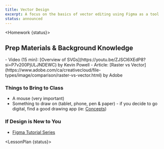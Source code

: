 ```yaml
---
title: Vector Design
excerpt: A focus on the basics of vector editing using Figma as a tool. We will examine basic vector manipulation tools and best practices for managing designs.
status: announced
---
```


<script>
	import Homework from "$lib/components/Homework.svelte";
	import LessonPlan from "$lib/components/LessonPlan.svelte";
</script>

<Homework {status}>

<h2>Prep Materials & Background Knowledge</h2>
- Video (15 min): [Overview of SVGs](https://youtu.be/ZJSCl6XEdP8?si=P7v200PjULJNDEWC) by Kevin Powell
- Article: [Raster vs Vector](https://www.adobe.com/ca/creativecloud/file-types/image/comparison/raster-vs-vector.html) by Adobe

### Things to Bring to Class

- A mouse (very important)
- Something to draw on (tablet, phone, pen & paper) - if you decide to go digital, find a good drawing app (ie: [Concepts](https://concepts.app/en/))

### If Design is New to You

- [Figma Tutorial Series](https://www.youtube.com/watch?v=gnscqweM_NU&list=PLXDU_eVOJTx6zk5MDarIs0asNoZqlRG23)

</Homework>

<LessonPlan {status}>

</LessonPlan>
